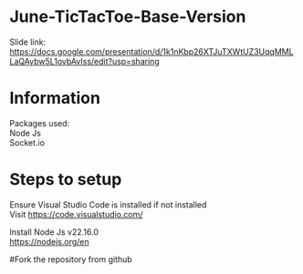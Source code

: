 # June-TicTacToe-Base-Version
Slide link: https://docs.google.com/presentation/d/1k1nKbp26XTJuTXWtUZ3UqqMMLLaQAybw5L1ovbAvIss/edit?usp=sharing

# Information
Packages used: \
Node Js \
Socket.io 

# Steps to setup
Ensure Visual Studio Code is installed
if not installed \
Visit https://code.visualstudio.com/ 

Install Node Js v22.16.0 \
https://nodejs.org/en

#Fork the repository from github 

